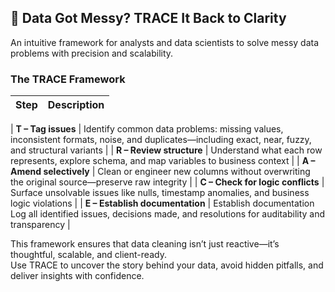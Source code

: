 ## 🚦 Data Got Messy? TRACE It Back to Clarity

An intuitive framework for analysts and data scientists to solve messy data problems with precision and scalability.

### The TRACE Framework

| Step | Description |
|------|-------------|

| **T – Tag issues** | Identify common data problems: missing values, inconsistent formats, noise, and duplicates—including exact, near, fuzzy, and structural variants |
| **R – Review structure** | Understand what each row represents, explore schema, and map variables to business context |
| **A – Amend selectively** | Clean or engineer new columns without overwriting the original source—preserve raw integrity |
| **C – Check for logic conflicts** | Surface unsolvable issues like nulls, timestamp anomalies, and business logic violations |
| **E – Establish documentation** | Establish documentation	Log all identified issues, decisions made, and resolutions for auditability and transparency |

This framework ensures that data cleaning isn’t just reactive—it’s thoughtful, scalable, and client-ready.  
Use TRACE to uncover the story behind your data, avoid hidden pitfalls, and deliver insights with confidence.
